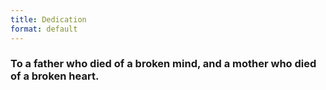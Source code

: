 ```yaml
---
title: Dedication
format: default
---
```


### To a father who died of a broken mind, and a mother who died of a broken heart. ###
